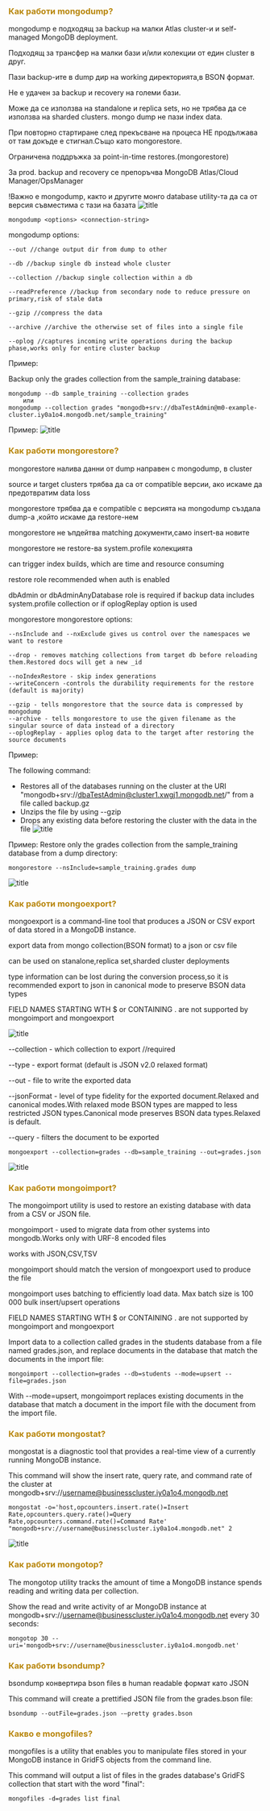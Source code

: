 ### <span style="color:darkgoldenrod"> Как работи mongodump?
mongodump е подходящ за backup на малки Atlas cluster-и и self-managed MongoDB deployment.

Подходящ за трансфер на малки бази и/или колекции от един cluster в друг.

Пази backup-ите в dump дир на working директорията,в BSON формат.

Не е удачен за backup и recovery на големи бази.

Може да се използва на standalone и replica sets, но не трябва да се използва на sharded clusters.
mongo dump не пази index data.

При повторно стартиране след прекъсване на процеса НЕ продължава от там докъде е стигнал.Също като mongorestore.

Ограничена поддръжка за point-in-time restores.(mongorestore)

За prod. backup and recovery се препоръчва MongoDB Atlas/Cloud Manager/OpsManager

!Важно е mongodump, както и другите монго database utility-та да са от версия съвместима с тази на базата
![title](./resources/dumpDatabase.png)

    mongodump <options> <connection-string>
mongodump options:

    --out //change output dir from dump to other
    
    --db //backup single db instead whole cluster
    
    --collection //backup single collection within a db
    
    --readPreference //backup from secondary node to reduce pressure on primary,risk of stale data
    
    --gzip //compress the data
    
    --archive //archive the otherwise set of files into a single file
    
    --oplog //captures incoming write operations during the backup phase,works only for entire cluster backup

Пример:

Backup only the grades collection from the sample_training database:

    mongodump --db sample_training --collection grades
        или
    mongodump --collection grades "mongodb+srv://dbaTestAdmin@m0-example-cluster.iy0a1o4.mongodb.net/sample_training"

Пример:
![title](./resources/backupCollection.png)

### <span style="color:darkgoldenrod"> Как работи mongorestore?
mongorestore налива данни от dump направен с mongodump, в cluster

source и target clusters трябва да са от compatible версии, ако искаме да предотвратим data loss

mongorestore трябва да е compatible с версията на mongodump създала dump-a ,който искаме да restore-нем

mongorestore не ъпдейтва matching документи,само insert-ва новите

mongorestore не restore-ва system.profile колекцията

can trigger index builds, which are time and resource consuming

restore role recommended when auth is enabled

dbAdmin or dbAdminAnyDatabase role is required if backup data includes system.profile collection or if oplogReplay option is used

mongorestore <options> <connection-string> <directory or file to restore>
mongorestore options:

    --nsInclude and --nxExclude gives us control over the namespaces we want to restore

	--drop - removes matching collections from target db before reloading them.Restored docs will get a new _id
	
	--noIndexRestore - skip index generations
	--writeConcern -controls the durability requirements for the restore (default is majority)
	
	--gzip - tells mongorestore that the source data is compressed by mongodump
	--archive - tells mongorestore to use the given filename as the singular source of data instead of a directory
	--oplogReplay - applies oplog data to the target after restoring the source documents

Пример:

The following command:

 - Restores all of the databases running on the cluster at the URI "mongodb+srv://dbaTestAdmin@cluster1.xwgj1.mongodb.net/" from a file called backup.gz
 - Unzips the file by using --gzip
 - Drops any existing data before restoring the cluster with the data in the file
![title](./resources/mongoRestoreInAtlas.png)

Пример:
Restore only the grades collection from the sample_training database from a dump directory:

    mongorestore --nsInclude=sample_training.grades dump

![title](./resources/mongoRestore.png)

### <span style="color:darkgoldenrod"> Как работи mongoexport?
mongoexport is a command-line tool that produces a JSON or CSV export of data stored in a MongoDB instance.

export data from mongo collection(BSON format) to a json or csv file

can be used on stanalone,replica set,sharded cluster deployments

type information can be lost during the conversion process,so it is recommended
export to json in canonical mode to preserve BSON data types

FIELD NAMES STARTING WTH $ or CONTAINING . are not supported by mongoimport and mongoexport

![title](./resources/mongoexport.png)

--collection - which collection to export //required

--type - export format (default is JSON v2.0 relaxed format)

--out - file to write the exported data

--jsonFormat - level of type fidelity for the exported document.Relaxed and canonical modes.With relaxed mode BSON types are mapped to less restricted JSON types.Canonical mode preserves BSON data types.Relaxed is default.

--query - filters the document to be exported 

    mongoexport --collection=grades --db=sample_training --out=grades.json

![title](./resources/mongoExport2.png)
### <span style="color:darkgoldenrod"> Как работи mongoimport?
The mongoimport utility is used to restore an existing database with data from a CSV or JSON file.

mongoimport - used to migrate data from other systems into mongodb.Works only with URF-8 encoded files

works with JSON,CSV,TSV

mongoimport should match the version of mongoexport used to produce the file

mongoimport uses batching to efficiently load data. Max batch size is 100 000 bulk insert/upsert operations

FIELD NAMES STARTING WTH $ or CONTAINING . are not supported by mongoimport and mongoexport

Import data to a collection called grades in the students database from a file named grades.json, and replace documents in the database that match the documents in the import file:

    mongoimport --collection=grades --db=students --mode=upsert --file=grades.json

With --mode=upsert, mongoimport replaces existing documents in the database that match a document in the import file with the document from the import file.

### <span style="color:darkgoldenrod"> Как работи mongostat?
mongostat is a diagnostic tool that provides a real-time view of a currently running MongoDB instance.

This command will show the insert rate, query rate, and command rate of the cluster at mongodb+srv://username@businesscluster.iy0a1o4.mongodb.net

    mongostat -o='host,opcounters.insert.rate()=Insert Rate,opcounters.query.rate()=Query Rate,opcounters.command.rate()=Command Rate' "mongodb+srv://username@businesscluster.iy0a1o4.mongodb.net" 2

![title](./resources/mongostat.png)

### <span style="color:darkgoldenrod"> Как работи mongotop?
The mongotop utility tracks the amount of time a MongoDB instance spends reading and writing data per collection.

Show the read and write activity of ar MongoDB instance at mongodb+srv://username@businesscluster.iy0a1o4.mongodb.net every 30 seconds:

    mongotop 30 --uri='mongodb+srv://username@businesscluster.iy0a1o4.mongodb.net'

### <span style="color:darkgoldenrod"> Как работи bsondump?
bsondump конвертира bson files в human readable формат като JSON

This command will create a prettified JSON file from the grades.bson file:

    bsondump --outFile=grades.json -–pretty grades.bson

### <span style="color:darkgoldenrod"> Какво е mongofiles?
mongofiles is a utility that enables you to manipulate files stored in your MongoDB instance in GridFS objects from the command line.

This command will output a list of files in the grades database's GridFS collection that start with the word "final":

    mongofiles -d=grades list final